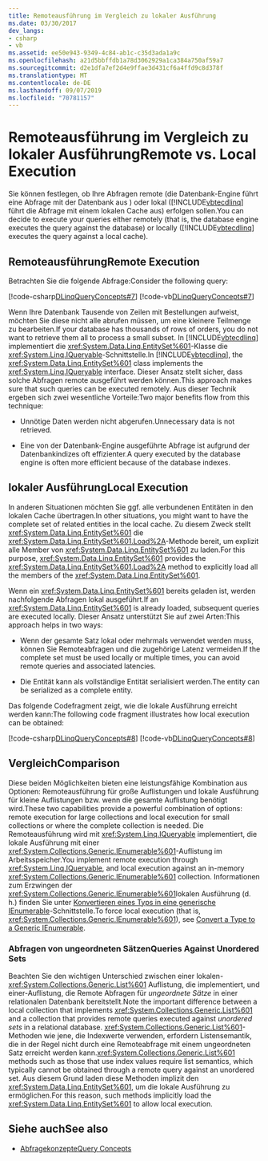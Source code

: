 ```yaml
---
title: Remoteausführung im Vergleich zu lokaler Ausführung
ms.date: 03/30/2017
dev_langs:
- csharp
- vb
ms.assetid: ee50e943-9349-4c84-ab1c-c35d3ada1a9c
ms.openlocfilehash: a21d5bbffdb1a78d3062929a1ca384a750af59a7
ms.sourcegitcommit: d2e1dfa7ef2d4e9ffae3d431cf6a4ffd9c8d378f
ms.translationtype: MT
ms.contentlocale: de-DE
ms.lasthandoff: 09/07/2019
ms.locfileid: "70781157"
---
```

# <a name="remote-vs-local-execution"></a><span data-ttu-id="3a6f3-102">Remoteausführung im Vergleich zu lokaler Ausführung</span><span class="sxs-lookup"><span data-stu-id="3a6f3-102">Remote vs. Local Execution</span></span>
<span data-ttu-id="3a6f3-103">Sie können festlegen, ob Ihre Abfragen remote (die Datenbank-Engine führt eine Abfrage mit der Datenbank aus ) oder lokal ([!INCLUDE[vbtecdlinq](../../../../../../includes/vbtecdlinq-md.md)] führt die Abfrage mit einem lokalen Cache aus) erfolgen sollen.</span><span class="sxs-lookup"><span data-stu-id="3a6f3-103">You can decide to execute your queries either remotely (that is, the database engine executes the query against the database) or locally ([!INCLUDE[vbtecdlinq](../../../../../../includes/vbtecdlinq-md.md)] executes the query against a local cache).</span></span>  
  
## <a name="remote-execution"></a><span data-ttu-id="3a6f3-104">Remoteausführung</span><span class="sxs-lookup"><span data-stu-id="3a6f3-104">Remote Execution</span></span>  
 <span data-ttu-id="3a6f3-105">Betrachten Sie die folgende Abfrage:</span><span class="sxs-lookup"><span data-stu-id="3a6f3-105">Consider the following query:</span></span>  
  
 [!code-csharp[DLinqQueryConcepts#7](../../../../../../samples/snippets/csharp/VS_Snippets_Data/DLinqQueryConcepts/cs/Program.cs#7)]
 [!code-vb[DLinqQueryConcepts#7](../../../../../../samples/snippets/visualbasic/VS_Snippets_Data/DLinqQueryConcepts/vb/Module1.vb#7)]  
  
 <span data-ttu-id="3a6f3-106">Wenn Ihre Datenbank Tausende von Zeilen mit Bestellungen aufweist, möchten Sie diese nicht alle abrufen müssen, um eine kleinere Teilmenge zu bearbeiten.</span><span class="sxs-lookup"><span data-stu-id="3a6f3-106">If your database has thousands of rows of orders, you do not want to retrieve them all to process a small subset.</span></span> <span data-ttu-id="3a6f3-107">In [!INCLUDE[vbtecdlinq](../../../../../../includes/vbtecdlinq-md.md)] implementiert die <xref:System.Data.Linq.EntitySet%601>-Klasse die <xref:System.Linq.IQueryable>-Schnittstelle.</span><span class="sxs-lookup"><span data-stu-id="3a6f3-107">In [!INCLUDE[vbtecdlinq](../../../../../../includes/vbtecdlinq-md.md)], the <xref:System.Data.Linq.EntitySet%601> class implements the <xref:System.Linq.IQueryable> interface.</span></span> <span data-ttu-id="3a6f3-108">Dieser Ansatz stellt sicher, dass solche Abfragen remote ausgeführt werden können.</span><span class="sxs-lookup"><span data-stu-id="3a6f3-108">This approach makes sure that such queries can be executed remotely.</span></span> <span data-ttu-id="3a6f3-109">Aus dieser Technik ergeben sich zwei wesentliche Vorteile:</span><span class="sxs-lookup"><span data-stu-id="3a6f3-109">Two major benefits flow from this technique:</span></span>  
  
- <span data-ttu-id="3a6f3-110">Unnötige Daten werden nicht abgerufen.</span><span class="sxs-lookup"><span data-stu-id="3a6f3-110">Unnecessary data is not retrieved.</span></span>  
  
- <span data-ttu-id="3a6f3-111">Eine von der Datenbank-Engine ausgeführte Abfrage ist aufgrund der Datenbankindizes oft effizienter.</span><span class="sxs-lookup"><span data-stu-id="3a6f3-111">A query executed by the database engine is often more efficient because of the database indexes.</span></span>  
  
## <a name="local-execution"></a><span data-ttu-id="3a6f3-112">lokaler Ausführung</span><span class="sxs-lookup"><span data-stu-id="3a6f3-112">Local Execution</span></span>  
 <span data-ttu-id="3a6f3-113">In anderen Situationen möchten Sie ggf. alle verbundenen Entitäten in den lokalen Cache übertragen.</span><span class="sxs-lookup"><span data-stu-id="3a6f3-113">In other situations, you might want to have the complete set of related entities in the local cache.</span></span> <span data-ttu-id="3a6f3-114">Zu diesem Zweck stellt <xref:System.Data.Linq.EntitySet%601> die <xref:System.Data.Linq.EntitySet%601.Load%2A>-Methode bereit, um explizit alle Member von <xref:System.Data.Linq.EntitySet%601> zu laden.</span><span class="sxs-lookup"><span data-stu-id="3a6f3-114">For this purpose, <xref:System.Data.Linq.EntitySet%601> provides the <xref:System.Data.Linq.EntitySet%601.Load%2A> method to explicitly load all the members of the <xref:System.Data.Linq.EntitySet%601>.</span></span>  
  
 <span data-ttu-id="3a6f3-115">Wenn ein <xref:System.Data.Linq.EntitySet%601> bereits geladen ist, werden nachfolgende Abfragen lokal ausgeführt.</span><span class="sxs-lookup"><span data-stu-id="3a6f3-115">If an <xref:System.Data.Linq.EntitySet%601> is already loaded, subsequent queries are executed locally.</span></span> <span data-ttu-id="3a6f3-116">Dieser Ansatz unterstützt Sie auf zwei Arten:</span><span class="sxs-lookup"><span data-stu-id="3a6f3-116">This approach helps in two ways:</span></span>  
  
- <span data-ttu-id="3a6f3-117">Wenn der gesamte Satz lokal oder mehrmals verwendet werden muss, können Sie Remoteabfragen und die zugehörige Latenz vermeiden.</span><span class="sxs-lookup"><span data-stu-id="3a6f3-117">If the complete set must be used locally or multiple times, you can avoid remote queries and associated latencies.</span></span>  
  
- <span data-ttu-id="3a6f3-118">Die Entität kann als vollständige Entität serialisiert werden.</span><span class="sxs-lookup"><span data-stu-id="3a6f3-118">The entity can be serialized as a complete entity.</span></span>  
  
 <span data-ttu-id="3a6f3-119">Das folgende Codefragment zeigt, wie die lokale Ausführung erreicht werden kann:</span><span class="sxs-lookup"><span data-stu-id="3a6f3-119">The following code fragment illustrates how local execution can be obtained:</span></span>  
  
 [!code-csharp[DLinqQueryConcepts#8](../../../../../../samples/snippets/csharp/VS_Snippets_Data/DLinqQueryConcepts/cs/Program.cs#8)]
 [!code-vb[DLinqQueryConcepts#8](../../../../../../samples/snippets/visualbasic/VS_Snippets_Data/DLinqQueryConcepts/vb/Module1.vb#8)]  
  
## <a name="comparison"></a><span data-ttu-id="3a6f3-120">Vergleich</span><span class="sxs-lookup"><span data-stu-id="3a6f3-120">Comparison</span></span>  
 <span data-ttu-id="3a6f3-121">Diese beiden Möglichkeiten bieten eine leistungsfähige Kombination aus Optionen: Remoteausführung für große Auflistungen und lokale Ausführung für kleine Auflistungen bzw. wenn die gesamte Auflistung benötigt wird.</span><span class="sxs-lookup"><span data-stu-id="3a6f3-121">These two capabilities provide a powerful combination of options: remote execution for large collections and local execution for small collections or where the complete collection is needed.</span></span> <span data-ttu-id="3a6f3-122">Die Remoteausführung wird mit <xref:System.Linq.IQueryable> implementiert, die lokale Ausführung mit einer <xref:System.Collections.Generic.IEnumerable%601>-Auflistung im Arbeitsspeicher.</span><span class="sxs-lookup"><span data-stu-id="3a6f3-122">You implement remote execution through <xref:System.Linq.IQueryable>, and local execution against an in-memory <xref:System.Collections.Generic.IEnumerable%601> collection.</span></span> <span data-ttu-id="3a6f3-123">Informationen zum Erzwingen der <xref:System.Collections.Generic.IEnumerable%601>lokalen Ausführung (d. h.) finden Sie unter [Konvertieren eines Typs in eine generische IEnumerable](convert-a-type-to-a-generic-ienumerable.md)-Schnittstelle.</span><span class="sxs-lookup"><span data-stu-id="3a6f3-123">To force local execution (that is, <xref:System.Collections.Generic.IEnumerable%601>), see [Convert a Type to a Generic IEnumerable](convert-a-type-to-a-generic-ienumerable.md).</span></span>  
  
### <a name="queries-against-unordered-sets"></a><span data-ttu-id="3a6f3-124">Abfragen von ungeordneten Sätzen</span><span class="sxs-lookup"><span data-stu-id="3a6f3-124">Queries Against Unordered Sets</span></span>  
 <span data-ttu-id="3a6f3-125">Beachten Sie den wichtigen Unterschied zwischen einer lokalen- <xref:System.Collections.Generic.List%601> Auflistung, die implementiert, und einer-Auflistung, die Remote Abfragen für *ungeordnete Sätze* in einer relationalen Datenbank bereitstellt.</span><span class="sxs-lookup"><span data-stu-id="3a6f3-125">Note the important difference between a local collection that implements <xref:System.Collections.Generic.List%601> and a collection that provides remote queries executed against *unordered sets* in a relational database.</span></span> <span data-ttu-id="3a6f3-126"><xref:System.Collections.Generic.List%601>-Methoden wie jene, die Indexwerte verwenden, erfordern Listensemantik, die in der Regel nicht durch eine Remoteabfrage mit einem ungeordneten Satz erreicht werden kann.</span><span class="sxs-lookup"><span data-stu-id="3a6f3-126"><xref:System.Collections.Generic.List%601> methods such as those that use index values require list semantics, which typically cannot be obtained through a remote query against an unordered set.</span></span> <span data-ttu-id="3a6f3-127">Aus diesem Grund laden diese Methoden implizit den <xref:System.Data.Linq.EntitySet%601>, um die lokale Ausführung zu ermöglichen.</span><span class="sxs-lookup"><span data-stu-id="3a6f3-127">For this reason, such methods implicitly load the <xref:System.Data.Linq.EntitySet%601> to allow local execution.</span></span>  
  
## <a name="see-also"></a><span data-ttu-id="3a6f3-128">Siehe auch</span><span class="sxs-lookup"><span data-stu-id="3a6f3-128">See also</span></span>

- [<span data-ttu-id="3a6f3-129">Abfragekonzepte</span><span class="sxs-lookup"><span data-stu-id="3a6f3-129">Query Concepts</span></span>](query-concepts.md)
